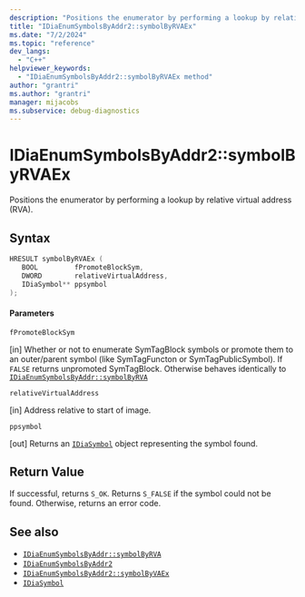 ```yaml
---
description: "Positions the enumerator by performing a lookup by relative virtual address (RVA)."
title: "IDiaEnumSymbolsByAddr2::symbolByRVAEx"
ms.date: "7/2/2024"
ms.topic: "reference"
dev_langs:
  - "C++"
helpviewer_keywords:
  - "IDiaEnumSymbolsByAddr2::symbolByRVAEx method"
author: "grantri"
ms.author: "grantri"
manager: mijacobs
ms.subservice: debug-diagnostics
---
```

# IDiaEnumSymbolsByAddr2::symbolByRVAEx

Positions the enumerator by performing a lookup by relative virtual address (RVA).

## Syntax

```C++
HRESULT symbolByRVAEx (
   BOOL         fPromoteBlockSym,
   DWORD        relativeVirtualAddress,
   IDiaSymbol** ppsymbol
);
```

#### Parameters

 `fPromoteBlockSym`

[in] Whether or not to enumerate SymTagBlock symbols or promote them to an outer/parent symbol (like SymTagFuncton or SymTagPublicSymbol). If `FALSE` returns unpromoted SymTagBlock. Otherwise behaves identically to [`IDiaEnumSymbolsByAddr::symbolByRVA`](../../debugger/debug-interface-access/idiaenumsymbolsbyaddr-symbolsbyrva.md)

 `relativeVirtualAddress`

[in] Address relative to start of image.

 `ppsymbol`

[out] Returns an [`IDiaSymbol`](../../debugger/debug-interface-access/idiasymbol.md) object representing the symbol found.

## Return Value

 If successful, returns `S_OK`. Returns `S_FALSE` if the symbol could not be found. Otherwise, returns an error code.

## See also

- [`IDiaEnumSymbolsByAddr::symbolByRVA`](../../debugger/debug-interface-access/idiaenumsymbolsbyaddr-symbolsbyrva.md)
- [`IDiaEnumSymbolsByAddr2`](../../debugger/debug-interface-access/idiaenumsymbolsbyaddr2.md)
- [`IDiaEnumSymbolsByAddr2::symbolByVAEx`](../../debugger/debug-interface-access/idiaenumsymbolsbyaddr2-symbolbyvaex.md)
- [`IDiaSymbol`](../../debugger/debug-interface-access/idiasymbol.md)
